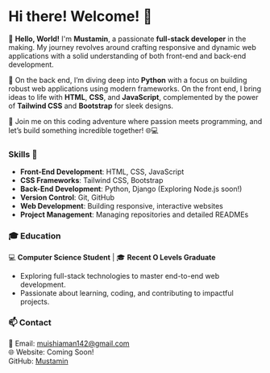# Hi there! Welcome! 👋  
👋 **Hello, World!** I'm **Mustamin**, a passionate **full-stack developer** in the making. My journey revolves around crafting responsive and dynamic web applications with a solid understanding of both front-end and back-end development.  

🐍 On the back end, I’m diving deep into **Python** with a focus on building robust web applications using modern frameworks. On the front end, I bring ideas to life with **HTML**, **CSS**, and **JavaScript**, complemented by the power of **Tailwind CSS** and **Bootstrap** for sleek designs.  

🚀 Join me on this coding adventure where passion meets programming, and let’s build something incredible together! 🌐💻  

### **Skills** 🚀  
- **Front-End Development**: HTML, CSS, JavaScript  
- **CSS Frameworks**: Tailwind CSS, Bootstrap  
- **Back-End Development**: Python, Django (Exploring Node.js soon!)  
- **Version Control**: Git, GitHub  
- **Web Development**: Building responsive, interactive websites  
- **Project Management**: Managing repositories and detailed READMEs  


### 🎓 **Education**  
💻 **Computer Science Student** | 🎓 **Recent O Levels Graduate**  
- Exploring full-stack technologies to master end-to-end web development.  
- Passionate about learning, coding, and contributing to impactful projects.  

### 📫 **Contact**  
📧 Email: muishiaman142@gmail.com  
🌐 Website: Coming Soon!  
GitHub: [Mustamin](#)  
